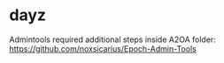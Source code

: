 dayz
====

Admintools required additional steps inside A2OA folder:
https://github.com/noxsicarius/Epoch-Admin-Tools